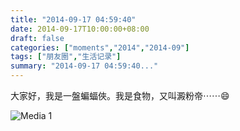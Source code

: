 ```yaml
---
title: "2014-09-17 04:59:40"
date: 2014-09-17T10:00:00+08:00
draft: false
categories: ["moments","2014","2014-09"]
tags: ["朋友圈","生活记录"]
summary: "2014-09-17 04:59:40..."
---
```


大家好，我是一盤蝙蝠俠。我是食物，又叫澱粉帝⋯⋯😄

![Media 1](/Moments/photos/2014-09-17/201409170459400.jpg)

